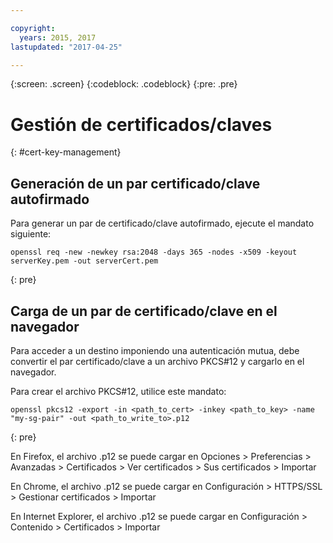 ```yaml
---

copyright:
  years: 2015, 2017
lastupdated: "2017-04-25"

---
```

{:screen: .screen}
{:codeblock: .codeblock}
{:pre: .pre}

# Gestión de certificados/claves
{: #cert-key-management}

## Generación de un par certificado/clave autofirmado

Para generar un par de certificado/clave autofirmado, ejecute el mandato siguiente:

```
openssl req -new -newkey rsa:2048 -days 365 -nodes -x509 -keyout serverKey.pem -out serverCert.pem
```
{: pre}


## Carga de un par de certificado/clave en el navegador

Para acceder a un destino imponiendo una autenticación mutua, debe convertir el par certificado/clave a un archivo PKCS#12 y cargarlo en el navegador.

Para crear el archivo PKCS#12, utilice este mandato:

```
openssl pkcs12 -export -in <path_to_cert> -inkey <path_to_key> -name "my-sg-pair" -out <path_to_write_to>.p12
```
{: pre}

En Firefox, el archivo .p12 se puede cargar en Opciones > Preferencias > Avanzadas > Certificados > Ver certificados > Sus certificados > Importar

En Chrome, el archivo .p12 se puede cargar en Configuración > HTTPS/SSL > Gestionar certificados > Importar

En Internet Explorer, el archivo .p12 se puede cargar en Configuración > Contenido > Certificados > Importar
